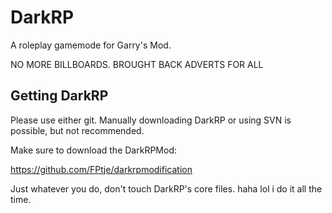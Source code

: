 # DarkRP
A roleplay gamemode for Garry's Mod.


NO MORE BILLBOARDS. BROUGHT BACK ADVERTS FOR ALL

## Getting DarkRP
Please use either git.
Manually downloading DarkRP or using SVN is possible, but not recommended.




Make sure to download the DarkRPMod:

https://github.com/FPtje/darkrpmodification


Just whatever you do, don't touch DarkRP's core files.   haha lol i do it all the time.







